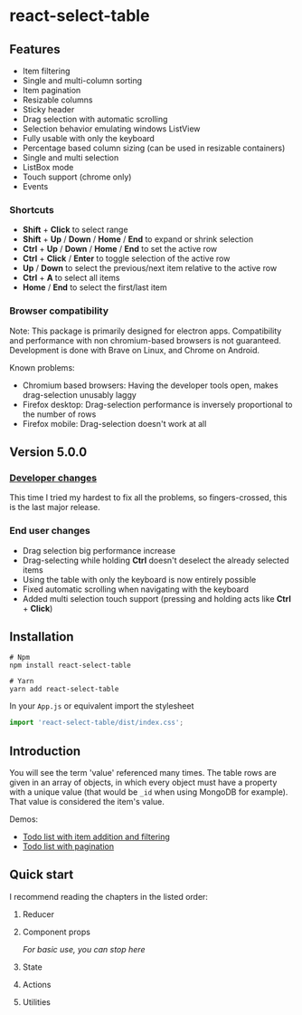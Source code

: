 # react-select-table

## Features

* Item filtering
* Single and multi-column sorting
* Item pagination
* Resizable columns
* Sticky header
* Drag selection with automatic scrolling
* Selection behavior emulating windows ListView
* Fully usable with only the keyboard
* Percentage based column sizing (can be used in resizable containers)
* Single and multi selection
* ListBox mode
* Touch support (chrome only)
* Events

### Shortcuts

* **Shift** + **Click** to select range
* **Shift** + **Up** / **Down** / **Home** / **End** to expand or shrink selection
* **Ctrl** + **Up** /  **Down** / **Home** / **End** to set the active row
* **Ctrl** + **Click** / **Enter** to toggle selection of the active row
* **Up** / **Down** to select the previous/next item relative to the active row
* **Ctrl** + **A** to select all items
* **Home** / **End** to select the first/last item

### Browser compatibility

Note: This package is primarily designed for electron apps. Compatibility and performance with non chromium-based browsers is not guaranteed. Development is done with Brave on Linux, and Chrome on Android.

Known problems:

* Chromium based browsers: Having the developer tools open, makes drag-selection unusably laggy
* Firefox desktop: Drag-selection performance is inversely proportional to the number of rows
* Firefox mobile: Drag-selection doesn't work at all



## Version 5.0.0

### [Developer changes](./docs/changes.md)

This time I tried my hardest to fix all the problems, so fingers-crossed, this is the last major release.

### End user changes

* Drag selection big performance increase
* Drag-selecting while holding **Ctrl** doesn't deselect the already selected items
* Using the table with only the keyboard is now entirely possible
* Fixed automatic scrolling when navigating with the keyboard
* Added multi selection touch support (pressing and holding acts like **Ctrl** + **Click**)



## Installation

```shell
# Npm
npm install react-select-table

# Yarn
yarn add react-select-table
```

In your `App.js` or equivalent import the stylesheet

````javascript
import 'react-select-table/dist/index.css';
````



## Introduction

You will see the term 'value' referenced many times. The table rows are given in an array of objects, in which every object must have a property with a unique value (that would be `_id` when using MongoDB for example). That value is considered the item's value.

Demos:

* [Todo list with item addition and filtering](https://codesandbox.io/s/tablecore-v4-todos-99eue)
* [Todo list with pagination](https://codesandbox.io/s/tablecore-v4-pagination-ozgqt)



## Quick start

I recommend reading the chapters in the listed order:

1. Reducer

2. Component props

   *For basic use, you can stop here*

3. State

4. Actions

5. Utilities